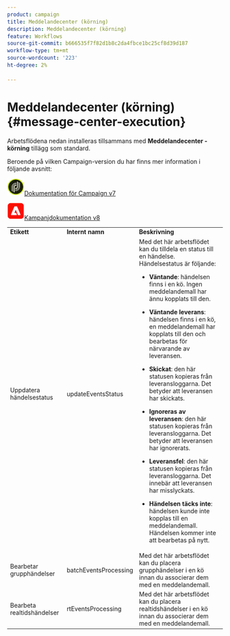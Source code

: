 ```yaml
---
product: campaign
title: Meddelandecenter (körning)
description: Meddelandecenter (körning)
feature: Workflows
source-git-commit: b666535f7f82d1b8c2da4fbce1bc25cf8d39d187
workflow-type: tm+mt
source-wordcount: '223'
ht-degree: 2%

---
```



# Meddelandecenter (körning){#message-center-execution}



Arbetsflödena nedan installeras tillsammans med **Meddelandecenter - körning** tillägg som standard.

Beroende på vilken Campaign-version du har finns mer information i följande avsnitt:

![](assets/do-not-localize/v7.jpeg)[Dokumentation för Campaign v7](../../message-center/using/about-transactional-messaging.md)

![](assets/do-not-localize/v8.png)[Kampanjdokumentation v8](https://experienceleague.adobe.com/docs/campaign/campaign-v8/send/transactional.html)

<table> 
 <tbody> 
  <tr> 
   <td> <strong>Etikett</strong><br /> </td> 
   <td> <strong>Internt namn</strong><br /> </td> 
   <td> <strong>Beskrivning</strong><br /> </td> 
  </tr> 
  <tr> 
   <td> <span class="uicontrol">Uppdatera händelsestatus</span> <br /> </td> 
   <td> <span class="uicontrol">updateEventsStatus</span> <br /> </td> 
   <td> Med det här arbetsflödet kan du tilldela en status till en händelse. Händelsestatus är följande:<br /> 
    <ul> 
     <li> <p><strong>Väntande</strong>: händelsen finns i en kö. Ingen meddelandemall har ännu kopplats till den.</p> </li> 
     <li> <p><strong>Väntande leverans</strong>: händelsen finns i en kö, en meddelandemall har kopplats till den och bearbetas för närvarande av leveransen.</p> </li> 
     <li> <p><strong>Skickat</strong>: den här statusen kopieras från leveransloggarna. Det betyder att leveransen har skickats.</p> </li> 
     <li> <p><strong>Ignoreras av leveransen</strong>: den här statusen kopieras från leveransloggarna. Det betyder att leveransen har ignorerats.</p> </li> 
     <li> <p><strong>Leveransfel</strong>: den här statusen kopieras från leveransloggarna. Det innebär att leveransen har misslyckats.</p> </li> 
     <li> <p><strong>Händelsen täcks inte</strong>: händelsen kunde inte kopplas till en meddelandemall. Händelsen kommer inte att bearbetas på nytt.</p> </li> 
    </ul> </td> 
  </tr> 
  <tr> 
   <td> <span class="uicontrol">Bearbetar grupphändelser</span> <br /> </td> 
   <td> <span class="uicontrol">batchEventsProcessing</span> <br /> </td> 
   <td> Med det här arbetsflödet kan du placera grupphändelser i en kö innan du associerar dem med en meddelandemall. <br /> </td> 
  </tr> 
  <tr> 
   <td> <span class="uicontrol">Bearbeta realtidshändelser</span> <br /> </td> 
   <td> <span class="uicontrol">rtEventsProcessing</span> <br /> </td> 
   <td> Med det här arbetsflödet kan du placera realtidshändelser i en kö innan du associerar dem med en meddelandemall. <br /> </td> 
  </tr> 
 </tbody> 
</table>

